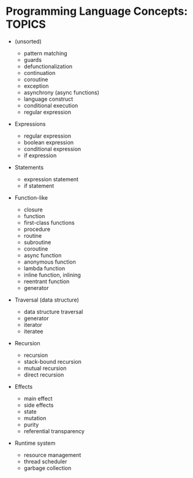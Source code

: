 # Programming Language Concepts: TOPICS

* (unsorted)
  - pattern matching
  - guards
  - defunctionalization
  - continuation
  - coroutine
  - exception
  - asynchrony (async functions)
  - language construct
  - conditional execution
  - regular expression

* Expressions
  - regular expression
  - boolean expression
  - conditional expression
  - if expression

* Statements
  - expression statement
  - if statement

* Function-like
  - closure
  - function
  - first-class functions
  - procedure
  - routine
  - subroutine
  - coroutine
  - async function
  - anonymous function
  - lambda function
  - inline function, inlining
  - reentrant function
  - generator

* Traversal (data structure)
  - data structure traversal
  - generator
  - iterator
  - iteratee

* Recursion
  - recursion
  - stack-bound recursion
  - mutual recursion
  - direct recursion

* Effects
  - main effect
  - side effects
  - state
  - mutation
  - purity
  - referential transparency

* Runtime system
  - resource management
  - thread scheduler
  - garbage collection
